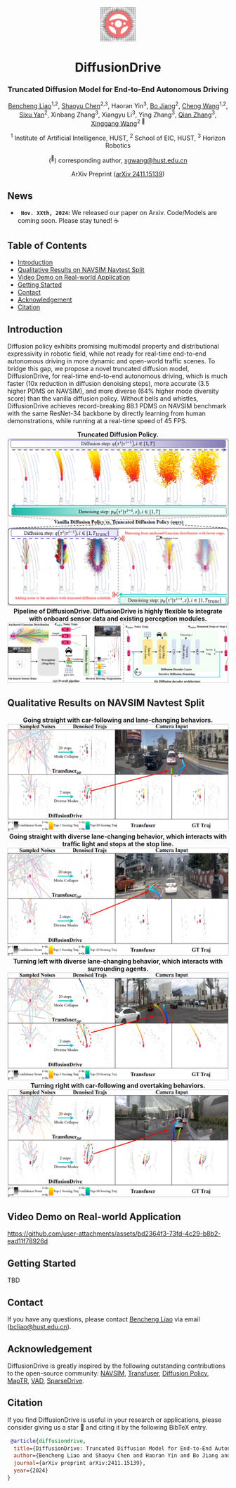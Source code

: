 <div align="center">
<img src="assets/logo.png" width="80">
<h1>DiffusionDrive</h1>
<h3>Truncated Diffusion Model for End-to-End Autonomous Driving</h3>

[Bencheng Liao](https://github.com/LegendBC)<sup>1,2</sup>, [Shaoyu Chen](https://scholar.google.com/citations?user=PIeNN2gAAAAJ&hl=en&oi=sra)<sup>2,3</sup>, Haoran Yin<sup>3</sup>, [Bo Jiang](https://scholar.google.com/citations?user=UlDxGP0AAAAJ&hl=en)<sup>2</sup>, [Cheng Wang](https://scholar.google.com/citations?user=PdJIyPIAAAAJ&hl=zh-CN)<sup>1,2</sup>, [Sixu Yan](https://github.com/Yansixu/)<sup>2</sup>, Xinbang Zhang<sup>3</sup>, Xiangyu Li<sup>3</sup>, Ying Zhang<sup>3</sup>, [Qian Zhang](https://scholar.google.com/citations?user=pCY-bikAAAAJ&hl=zh-CN)<sup>3</sup>, [Xinggang Wang](https://xwcv.github.io)<sup>2 :email:</sup>
 
<sup>1</sup> Institute of Artificial Intelligence, HUST, <sup>2</sup> School of EIC, HUST, <sup>3</sup> Horizon Robotics

(<sup>:email:</sup>) corresponding author, xgwang@hust.edu.cn

ArXiv Preprint ([arXiv 2411.15139](https://arxiv.org/abs/2411.15139))
</div>

## News
* **` Nov. XXth, 2024`:** We released our paper on Arxiv. Code/Models are coming soon. Please stay tuned! ☕️


## Table of Contents
- [Introduction](#introduction)
- [Qualitative Results on NAVSIM Navtest Split](#qualitative-results-on-navsim-navtest-split)
- [Video Demo on Real-world Application](#video-demo-on-real-world-application)
- [Getting Started](#getting-started)
- [Contact](#contact)
- [Acknowledgement](#acknowledgement)
- [Citation](#citation)

## Introduction
Diffusion policy exhibits promising multimodal property and distributional expressivity in robotic field, while not ready for real-time end-to-end autonomous driving in more dynamic and open-world traffic scenes. To bridge this gap, we propose a novel truncated diffusion model, DiffusionDrive, for real-time end-to-end autonomous driving, which is much faster (10x reduction in diffusion denoising steps), more accurate (3.5 higher PDMS on NAVSIM), and more diverse (64% higher mode diversity score) than the vanilla diffusion policy. Without bells and whistles, DiffusionDrive achieves record-breaking 88.1 PDMS on NAVSIM benchmark with the same ResNet-34 backbone by directly learning from human demonstrations, while running at a real-time speed of 45 FPS.

<div align="center"><b>Truncated Diffusion Policy.</b>
<img src="assets/truncated_diffusion_policy.png" />
<b>Pipeline of DiffusionDrive. DiffusionDrive is highly flexible to integrate with onboard sensor data and existing perception modules.</b>
<img src="assets/pipeline.png" />
</div>

## Qualitative Results on NAVSIM Navtest Split
<div align="center">
<b>Going straight with car-following and lane-changing behaviors.</b>
<img src="assets/straight_0.png" />
<b>Going straight with diverse lane-changing behavior, which interacts with traffic light and stops at the stop line.</b>
<img src="assets/straight_1.png" />
<b>Turning left with diverse lane-changing behavior, which interacts with surrounding agents.</b>
<img src="assets/left_0.png" />
<b>Turning right with car-following and overtaking behaviors.</b>
<img src="assets/right_0.png" />
</div>

## Video Demo on Real-world Application


https://github.com/user-attachments/assets/bd2364f3-73fd-4c29-b8b2-ead11f78926d





## Getting Started
TBD


## Contact
If you have any questions, please contact [Bencheng Liao](https://github.com/LegendBC) via email (bcliao@hust.edu.cn).

## Acknowledgement
DiffusionDrive is greatly inspired by the following outstanding contributions to the open-source community: [NAVSIM](https://github.com/autonomousvision/navsim), [Transfuser](https://github.com/autonomousvision/transfuser), [Diffusion Policy](https://github.com/real-stanford/diffusion_policy), [MapTR](https://github.com/hustvl/MapTR), [VAD](https://github.com/hustvl/VAD), [SparseDrive](https://github.com/swc-17/SparseDrive).

## Citation
If you find DiffusionDrive is useful in your research or applications, please consider giving us a star 🌟 and citing it by the following BibTeX entry.

```bibtex
 @article{diffusiondrive,
  title={DiffusionDrive: Truncated Diffusion Model for End-to-End Autonomous Driving},
  author={Bencheng Liao and Shaoyu Chen and Haoran Yin and Bo Jiang and Cheng Wang and Sixu Yan and Xinbang Zang and Xiangyu Li and Ying Zhang and Qian Zhang and Xinggang Wang},
  journal={arXiv preprint arXiv:2411.15139},
  year={2024}
}
```
